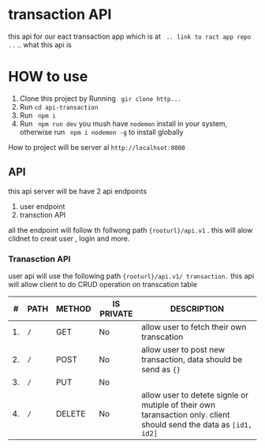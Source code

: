 # transaction API  
 this api for our eact transaction app which is at ` .. link to ract app repo ..`
  .. what this api is 

  # HOW to use 
  1. Clone this project by Running ` gir clone http...`
  2. Run `cd api-transaction`
  3. Run ` npm i`
  4. Run  ` npm run dev`  you mush have `nodemon` install in your system, otherwise run ` npm i nodemon -g` to install globally 

  How to project will be server al `http://localhsot:8000`

## API 
this api server will be have 2 api endpoints 
1. user endpoint 
2. transction API 

all the endpoint will follow th follwong path `{rooturl}/api.v1` . this will alow clidnet to creat user , login and more.

### Tranasction API 
user api will use the following path `{rooturl}/api.v1/ transaction.` this api will allow client to do CRUD operation on transcation table

| #   | PATH | METHOD | IS PRIVATE | DESCRIPTION         |
| --- | ---- | ------ | ---------- | -----------------   |
| 1.  | `/`  | GET    | No         |  allow user to fetch their own transcation                       |
| 2.  | `/`  | POST   | No         |  allow user to post new transaction, data should be send as `{}` |
| 3.  | `/`  | PUT    | No         |         |                                                         
| 4.  | `/`  | DELETE | No         | allow user to detete signle or mutiple of their own taransaction only. client should send the data as `[id1, id2]`                  |